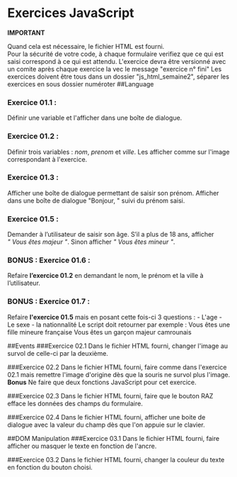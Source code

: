 # Exercices JavaScript

**IMPORTANT**

Quand cela est nécessaire, le fichier HTML est fourni.  
Pour la sécurité de votre code, à chaque formulaire verifiez que ce qui est saisi correspond à ce qui est attendu.
L'exercice devra être versionné avec un comite après chaque exercice la vec le message "exercice n° fini"
Les exercices doivent être tous dans un dossier "js_html_semaine2", séparer les exercices en sous dossier numéroter
##Language
### Exercice 01.1 :

Définir une variable et l'afficher dans une boîte de dialogue.

### Exercice 01.2 :

Définir trois variables : *nom*, *prenom* et *ville*. Les afficher comme sur l'image correspondant à l'exercice.

### Exercice 01.3 :

Afficher une boîte de dialogue permettant de saisir son prénom. Afficher dans une boîte de dialogue "Bonjour, " suivi du prénom saisi.

### Exercice 01.5 :

Demander à l’utilisateur de saisir son âge. S’il a plus de 18 ans, afficher *" Vous êtes majeur "*. Sinon afficher *" Vous êtes mineur "*.

### BONUS : Exercice 01.6 :

Refaire **l’exercice 01.2** en demandant le nom, le prénom et la ville à l’utilisateur.

### BONUS : Exercice 01.7 :
Refaire **l'exercice 01.5** mais en posant cette fois-ci 3 questions : 
	 - L'age
	 - Le sexe
	 - la nationnalité
Le script doit retourner par exemple : 
	Vous êtes une fille mineure française 
	Vous êtes un garçon majeur camrounais


##Events
###Exercice 02.1
Dans le fichier HTML fourni, changer l'image au survol de celle-ci par la deuxième.

###Exercice 02.2
Dans le fichier HTML fourni, faire comme dans l'exercice 02.1 mais remettre l'image d'origine dès que la souris ne survol plus l'image.  
**Bonus** Ne faire que deux fonctions JavaScript pour cet exercice.

###Exercice 02.3
Dans le fichier HTML fourni, faire que le bouton RAZ efface les données des champs du formulaire.

###Exercice 02.4 
Dans le fichier HTML fourni, afficher une boite de dialogue avec la valeur du champ dès que l'on appuie sur le clavier.

##DOM Manipulation
###Exercice 03.1
Dans le fichier HTML fourni, faire afficher ou masquer le texte en fonction de l'ancre.

###Exercice 03.2
Dans le fichier HTML fourni, changer la couleur du texte en fonction du bouton choisi.